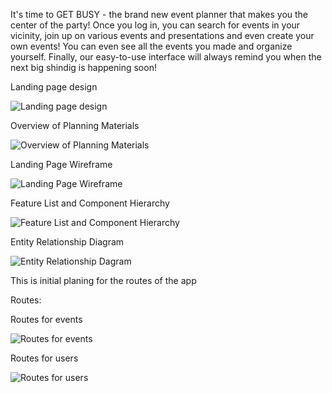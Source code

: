 
It's time to GET BUSY - the brand new event planner that makes you the center of the party! Once you log in, you can search for events in your vicinity, join up on various events and presentations and even create your own events! You can even see all the events you made and organize yourself. Finally, our easy-to-use interface will always remind you when the next big shindig is happening soon!

Landing page design

![Landing page design](https://github.com/estervojko/event-planner-app/blob/ester-production/planning/Landing%20page%20Wireframe.png?raw=true)

Overview of Planning Materials

![Overview of Planning Materials](https://github.com/estervojko/event-planner-app/blob/ester-production/planning/EventPlanner%20-%20Overview.JPG?raw=true)

Landing Page Wireframe

![Landing Page Wireframe](https://github.com/estervojko/event-planner-app/blob/ester-production/planning/EventPlanner%20-%20Landding%20Page%20Wireframe.JPG?raw=true)

Feature List and Component Hierarchy

![Feature List and Component Hierarchy](https://github.com/estervojko/event-planner-app/blob/ester-production/planning/EventPlanner%20-%20.FeatureList%20and%20Compoent%20HierarchyJPG.JPG?raw=true)

Entity Relationship Diagram

![Entity Relationship Dagram](https://github.com/estervojko/event-planner-app/blob/ester-production/planning/EventPlanner%20-%20%20Initial%20ERD.JPG?raw=true)

This is initial planing for the routes of the app

Routes:

Routes for events

![Routes for events](https://github.com/estervojko/event-planner-app/blob/ester-production/planning/Routes1.jpg?raw=true)

Routes for users

![Routes for users](https://github.com/estervojko/event-planner-app/blob/ester-production/planning/Routes2.jpg?raw=true)

